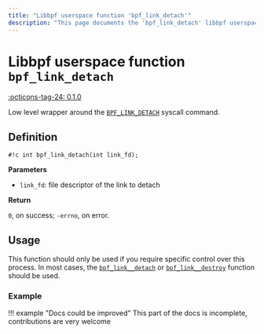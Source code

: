 ```yaml
---
title: "Libbpf userspace function 'bpf_link_detach'"
description: "This page documents the 'bpf_link_detach' libbpf userspace function, including its definition, usage, and examples."
---
```

# Libbpf userspace function `bpf_link_detach`

<!-- [LIBBPF_TAG] -->
[:octicons-tag-24: 0.1.0](https://github.com/libbpf/libbpf/releases/tag/v0.1.0)
<!-- [/LIBBPF_TAG] -->

Low level wrapper around the [`BPF_LINK_DETACH`](../../../linux/syscall/BPF_LINK_DETACH.md) syscall command.

## Definition

`#!c int bpf_link_detach(int link_fd);`

**Parameters**

- `link_fd`: file descriptor of the link to detach

**Return**

`0`, on success; `-errno`, on error.

## Usage

This function should only be used if you require specific control over this process. In most cases, the [`bpf_link__detach`](bpf_link__detach.md) or [`bpf_link__destroy`](bpf_link__destroy.md) function should be used.

### Example

!!! example "Docs could be improved"
    This part of the docs is incomplete, contributions are very welcome
